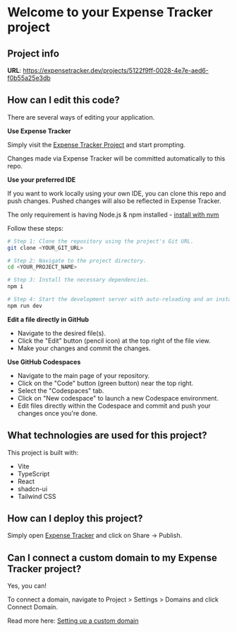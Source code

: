# Welcome to your Expense Tracker project

## Project info

**URL**: https://expensetracker.dev/projects/5122f9ff-0028-4e7e-aed6-f0b55a25e3db

## How can I edit this code?

There are several ways of editing your application.

**Use Expense Tracker**

Simply visit the [Expense Tracker Project](https://expensetracker.dev/projects/5122f9ff-0028-4e7e-aed6-f0b55a25e3db) and start prompting.

Changes made via Expense Tracker will be committed automatically to this repo.

**Use your preferred IDE**

If you want to work locally using your own IDE, you can clone this repo and push changes. Pushed changes will also be reflected in Expense Tracker.

The only requirement is having Node.js & npm installed - [install with nvm](https://github.com/nvm-sh/nvm#installing-and-updating)

Follow these steps:

```sh
# Step 1: Clone the repository using the project's Git URL.
git clone <YOUR_GIT_URL>

# Step 2: Navigate to the project directory.
cd <YOUR_PROJECT_NAME>

# Step 3: Install the necessary dependencies.
npm i

# Step 4: Start the development server with auto-reloading and an instant preview.
npm run dev
```

**Edit a file directly in GitHub**

- Navigate to the desired file(s).
- Click the "Edit" button (pencil icon) at the top right of the file view.
- Make your changes and commit the changes.

**Use GitHub Codespaces**

- Navigate to the main page of your repository.
- Click on the "Code" button (green button) near the top right.
- Select the "Codespaces" tab.
- Click on "New codespace" to launch a new Codespace environment.
- Edit files directly within the Codespace and commit and push your changes once you're done.

## What technologies are used for this project?

This project is built with:

- Vite
- TypeScript
- React
- shadcn-ui
- Tailwind CSS

## How can I deploy this project?

Simply open [Expense Tracker](https://expensetracker.dev/projects/5122f9ff-0028-4e7e-aed6-f0b55a25e3db) and click on Share -> Publish.

## Can I connect a custom domain to my Expense Tracker project?

Yes, you can!

To connect a domain, navigate to Project > Settings > Domains and click Connect Domain.

Read more here: [Setting up a custom domain](https://docs.expensetracker.dev/tips-tricks/custom-domain#step-by-step-guide)

